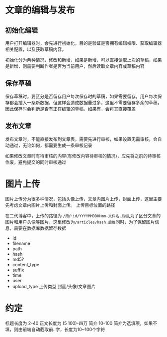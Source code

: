 # 文章的编辑与发布

## 初始化编辑

用户打开编辑器时，会先进行初始化，目的是验证是否拥有编辑权限、获取编辑器相关配置，以及获取草稿内容。

初始化分为两种情况，修改和新增，如果是新增，可以直接读取上次的草稿，如果是新增，则需要判断作者是否为当前用户，然后读取文章内容或草稿内容

## 保存草稿

保存草稿时，要区分是否留存用户每次保存时的草稿，如果需要留存，用户每次保存都会插入一条新数据，但这样会造成数据量过多，这里不需要留存多余的草稿，因此保存时会判断是否有正在编辑的草稿，如果有，会将其直接覆盖

## 发布文章

发布文章时，不能直接发布到文章表，需要先进行审核，如果设置无需审核，会自动通过，无论如何，都需要生成一条审核记录

如果修改文章时有待审核的内容(有修改内容待审核的情况)，应先将之前的待审核作废，避免提交的同时审核通过

# 图片上传

图片上传分为很多种情况，包括头像上传，文章内图片上传，封面上传，这里主要先考虑文章内图片上传和封面上传。
上传目标位置的路径

在二代博客中，上传的路径为 `/用户id/YYYYMMDDHHmm-文件名.后缀`,为了区分文章的图片和用户头像等图片，这里修改为`/articles/hash.后缀`同时，为了保留图片信息，需要在数据库数据留存数据

- id
- filename
- path
- hash
- md5?
- content_type
- suffix
- time
- user
- upload_type 上传类型 封面/头像/文章图片

# 约定

标题长度为 2-40
正文长度为 (5 100)-四万
简介 10-100
简介为选填项，如果不填，则由前端自动截取前..字，长度为10~100个字符
